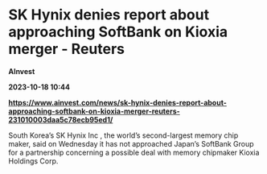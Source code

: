 # SK Hynix denies report about approaching SoftBank on Kioxia merger - Reuters
**AInvest**

**2023-10-18 10:44**

**https://www.ainvest.com/news/sk-hynix-denies-report-about-approaching-softbank-on-kioxia-merger-reuters-231010003daa5c78ecb95ed1/**

South Korea’s SK Hynix Inc , the world’s second-largest memory chip maker, said on Wednesday it has not approached Japan’s SoftBank Group for a partnership concerning a possible deal with memory chipmaker Kioxia Holdings Corp.